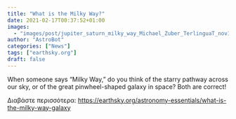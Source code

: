 ```yaml
---
title: "What is the Milky Way?"
date: 2021-02-17T00:37:52+01:00
images:
  - "images/post/jupiter_saturn_milky_way_Michael_Zuber_TerlinguaT_nov11_2020_sq_800x800.jpeg"
author: "AstroBot"
categories: ["News"]
tags: ["earthsky.org"]
draft: false
---
```


When someone says “Milky Way,” do you think of the starry pathway across our sky, or of the great pinwheel-shaped galaxy in space? Both are correct!

Διαβάστε περισσότερα: https://earthsky.org/astronomy-essentials/what-is-the-milky-way-galaxy
